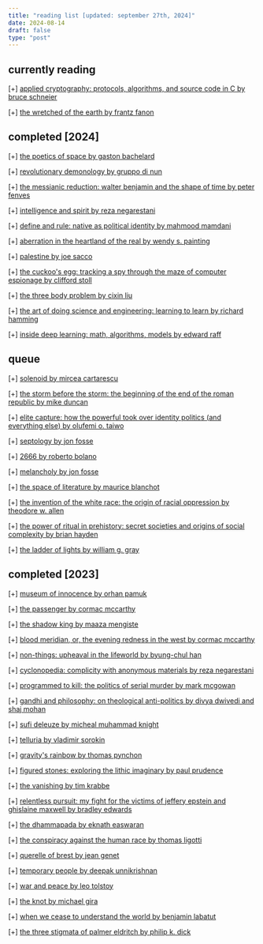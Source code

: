```yaml
---
title: "reading list [updated: september 27th, 2024]"
date: 2024-08-14
draft: false
type: "post"
---
```


## **currently reading**

[+] [applied cryptography: protocols, algorithms, and source code in C by bruce schneier](https://www.schneier.com/books/applied-cryptography/)

[+]  [the wretched of the earth by frantz fanon](https://en.wikipedia.org/wiki/The_Wretched_of_the_Earth)

## **completed [2024]**

[+]  [the poetics of space by gaston bachelard](https://www.goodreads.com/book/show/13269.The_Poetics_of_Space?from_search=true&from_srp=true&qid=Hgv4kPkwnh&rank=1)

[+] [revolutionary demonology by gruppo di nun](https://www.goodreads.com/book/show/57927485-revolutionary-demonology?from_search=true&from_srp=true&qid=z5ao8hXxVN&rank=1)

[+] [the messianic reduction: walter benjamin and the shape of time by peter fenves](https://www.goodreads.com/book/show/13269.The_Poetics_of_Space?from_search=true&from_srp=true&qid=Hgv4kPkwnh&rank=1)

[+] [intelligence and spirit by reza negarestani](https://www.goodreads.com/book/show/35218850-intelligence-and-spirit?from_search=true&from_srp=true&qid=nUITbVXOaM&rank=1)

[+] [define and rule: native as political identity by mahmood mamdani](https://www.goodreads.com/book/show/15861565-define-and-rule?from_search=true&from_srp=true&qid=8BBvUD3ujO&rank=1)

[+] [aberration in the heartland of the real by wendy s. painting](https://www.goodreads.com/en/book/show/23281022)

[+] [palestine by joe sacco](https://www.goodreads.com/book/show/769712.Palestine?from_search=true&from_srp=true&qid=tz8S3Ow0HM&rank=2)

[+] [the cuckoo's egg: tracking a spy through the maze of computer espionage by clifford stoll](https://www.goodreads.com/book/show/18154.The_Cuckoo_s_Egg)

[+] [the three body problem by cixin liu](https://www.goodreads.com/book/show/20518872-the-three-body-problem)

[+] [the art of doing science and engineering: learning to learn by richard hamming](https://www.goodreads.com/book/show/530415.The_Art_of_Doing_Science_and_Engineering?from_search=true&from_srp=true&qid=yPVd4Oc3lA&rank=1)

[+] [inside deep learning: math, algorithms, models by edward raff](https://www.goodreads.com/book/show/57553039-inside-deep-learning?from_search=true&from_srp=true&qid=4HjWLxAolm&rank=1)

## **queue**

[+] [solenoid by mircea cartarescu](https://www.goodreads.com/book/show/196842517-solenoid?from_search=true&from_srp=true&qid=phntqqLkD8&rank=2)

[+] [the storm before the storm: the beginning of the end of the roman republic by mike duncan](https://www.goodreads.com/book/show/34184069-the-storm-before-the-storm?from_search=true&from_srp=true&qid=wULe01SkY7&rank=1)

[+] [elite capture: how the powerful took over identity politics (and everything else) by olufemi o. taiwo](https://www.goodreads.com/book/show/59463840-elite-capture?from_search=true&from_srp=true&qid=xF4Y0YjDVt&rank=1)

[+] [septology by jon fosse](https://www.goodreads.com/book/show/60246552-septology?from_search=true&from_srp=true&qid=zzIEDrygX5&rank=2)

[+] [2666 by roberto bolano](https://www.goodreads.com/book/show/63032.2666?from_search=true&from_srp=true&qid=D9DlyAp34d&rank=1)

[+] [melancholy by jon fosse](https://www.goodreads.com/book/show/118449.Melancholy?from_search=true&from_srp=true&qid=7CwUWghR1R&rank=1)

[+] [the space of literature by maurice blanchot](https://www.goodreads.com/book/show/184882.The_Space_of_Literature?from_search=true&from_srp=true&qid=HoIOHVsDBV&rank=1)

[+] [the invention of the white race: the origin of racial oppression by theodore w. allen](https://www.goodreads.com/book/show/39948369-the-power-of-ritual-in-prehistory?ref=nav_sb_ss_4_19)

[+] [the power of ritual in prehistory: secret societies and origins of social complexity by brian hayden](https://www.goodreads.com/book/show/39948369-the-power-of-ritual-in-prehistory?ref=nav_sb_ss_4_19)

[+] [the ladder of lights by william g. gray](https://www.goodreads.com/book/show/1360219.The_Ladder_of_Lights?ref=nav_sb_ss_1_16)

## **completed [2023]**

[+] [museum of innocence by orhan pamuk](https://www.goodreads.com/book/show/6282753-the-museum-of-innocence?from_search=true&from_srp=true&qid=lrj8YyZN5L&rank=1)

[+] [the passenger by cormac mccarthy](https://www.goodreads.com/book/show/60526801-the-passenger)

[+] [the shadow king by maaza mengiste](https://www.goodreads.com/book/show/43726511-the-shadow-king?from_search=true&from_srp=true&qid=bRe7yr9s9m&rank=1)

[+] [blood meridian, or, the evening redness in the west by cormac mccarthy](https://www.goodreads.com/book/show/394535.Blood_Meridian_or_the_Evening_Redness_in_the_West?from_search=true&from_srp=true&qid=LLPTmHvA4l&rank=1)

[+] [non-things: upheaval in the lifeworld by byung-chul han](https://www.goodreads.com/book/show/59794522-non-things?from_search=true&from_srp=true&qid=a5Uq50ZNQ6&rank=1)

[+] [cyclonopedia: complicity with anonymous materials by reza negarestani](https://www.goodreads.com/book/show/4617457-cyclonopedia?from_search=true&from_srp=true&qid=UdKuEIm5Qj&rank=1)

[+] [programmed to kill: the politics of serial murder by mark mcgowan](https://www.goodreads.com/book/show/919537.Programmed_to_Kill?from_search=true&from_srp=true&qid=IYeH3eEpfu&rank=1)

[+] [gandhi and philosophy: on theological anti-politics by divya dwivedi and shaj mohan](https://www.goodreads.com/book/show/25732024-gandhi-and-philosophy?from_search=true&from_srp=true&qid=XCDEcguS5j&rank=2)

[+] [sufi deleuze by micheal muhammad knight](https://www.goodreads.com/book/show/60257620-sufi-deleuze?from_search=true&from_srp=true&qid=B7eX0QUEIY&rank=1)

[+] [telluria by vladimir sorokin](https://www.goodreads.com/book/show/58559133-telluria?from_search=true&from_srp=true&qid=LTVZLhI0gt&rank=1)

[+] [gravity's rainbow by thomas pynchon](https://www.goodreads.com/book/show/415.Gravity_s_Rainbow?from_search=true&from_srp=true&qid=T6UrSBNXql&rank=1)

[+] [figured stones: exploring the lithic imaginary by paul prudence](https://www.goodreads.com/book/show/91312119-figured-stones?from_search=true&from_srp=true&qid=CBTLwgAPef&rank=1)

[+] [the vanishing by tim krabbe](https://www.goodreads.com/book/show/133782677-the-vanishing-by-tim-krabb?from_search=true&from_srp=true&qid=rVxn3Ie9s1&rank=1)

[+] [relentless pursuit: my fight for the victims of jeffery epstein and ghislaine maxwell by bradley edwards](https://www.goodreads.com/book/show/50515912-relentless-pursuit?from_search=true&from_srp=true&qid=TFvnK9WgdD&rank=6)

[+] [the dhammapada by eknath easwaran](https://www.goodreads.com/book/show/45011102-the-dhammapada?from_search=true&from_srp=true&qid=tbC3cEU8Cy&rank=1)

[+] [the conspiracy against the human race by thomas ligotti](https://www.goodreads.com/book/show/8524528-the-conspiracy-against-the-human-race?from_search=true&from_srp=true&qid=eAj1Jqx0y0&rank=1)

[+] [querelle of brest by jean genet](https://www.goodreads.com/book/show/53007.Querelle_of_Brest?from_search=true&from_srp=true&qid=H6lkjR5rJs&rank=1)

[+] [temporary people by deepak unnikrishnan](https://www.goodreads.com/book/show/30753477-temporary-people?from_search=true&from_srp=true&qid=d7ESTcv97t&rank=2)

[+] [war and peace by leo tolstoy](https://www.goodreads.com/book/show/656.War_and_Peace?from_search=true&from_srp=true&qid=e5Cob3fAw0&rank=1)

[+] [the knot by michael gira](https://www.goodreads.com/book/show/61470388-the-knot?from_search=true&from_srp=true&qid=uiVUytb0hd&rank=1)

[+] [when we cease to understand the world by benjamin labatut](https://www.goodreads.com/book/show/62069739-when-we-cease-to-understand-the-world?from_search=true&from_srp=true&qid=FyqHyrly9B&rank=1)

[+] [the three stigmata of palmer eldritch by philip k. dick](https://www.goodreads.com/book/show/14185.The_Three_Stigmata_of_Palmer_Eldritch?from_search=true&from_srp=true&qid=KESIL3bSmK&rank=1)